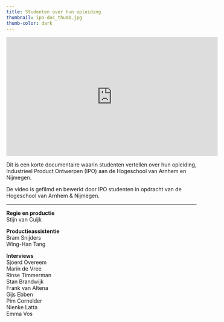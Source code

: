 ```yaml
---
title: Studenten over hun opleiding
thumbnail: ipo-doc_thumb.jpg
thumb-color: dark
---
```



<iframe width="560" height="315" src="https://www.youtube.com/embed/doSbHgOrX_c?rel=0&amp;showinfo=0" frameborder="0" allow="autoplay; encrypted-media" allowfullscreen></iframe>

Dit is een korte documentaire waarin studenten vertellen over hun opleiding, Industrieel Product Ontwerpen (IPO) aan de Hogeschool van Arnhem en Nijmegen.

De video is gefilmd en bewerkt door IPO studenten in opdracht van de Hogeschool van Arnhem & Nijmegen.

---

**Regie en productie**<br>
Stijn van Cuijk

**Productieassistentie**<br>
Bram Snijders<br>
Wing-Han Tang

**Interviews**<br>
Sjoerd Overeem<br>
Marin de Vree<br>
Rinse Timmerman<br>
Stan Brandwijk<br>
Frank van Altena<br>
Gijs Ebben<br>
Pim Cornelder<br>
Nienke Latta<br>
Emma Vos
